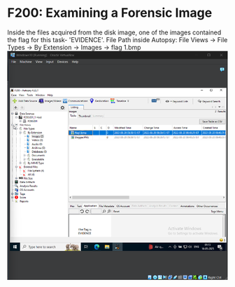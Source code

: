 # F200: Examining a Forensic Image

Inside the files acquired from the disk image, one of the images contained the flag for this task- 'EVIDENCE'. 
File Path inside Autopsy: File Views -> File Types -> By Extension -> Images -> flag 1.bmp
![Image showing the flag found in image](CNIT-121-Computer-Forensics/Screenshots/1.png)



